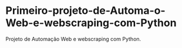# Primeiro-projeto-de-Automa-o-Web-e-webscraping-com-Python
Projeto de Automação Web e webscraping com Python. 
